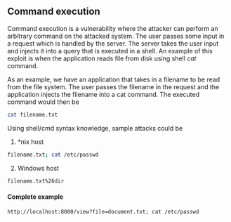 ## Command execution
Command execution is a vulnerability where the attacker can perform an arbitrary command on the attacked system. The user passes some input in a request which is handled by the server. The server takes the user input and injects it into a query that is executed in a shell. An example of this exploit is when the application reads file from disk using shell *cat* command.   

As an example, we have an application that takes in a filename to be read from the file system. The user passes the filename in the request and the application injects the filename into a cat command. The executed command would then be
```sh
cat filename.txt
```

Using shell/cmd syntax knowledge, sample attacks could be
1. *nix host
```sh
filename.txt; cat /etc/passwd
```
2. Windows host
```sh
filename.txt%26dir
```

#### Complete example
```http
http://localhost:8080/view?file=document.txt; cat /etc/passwd
```
